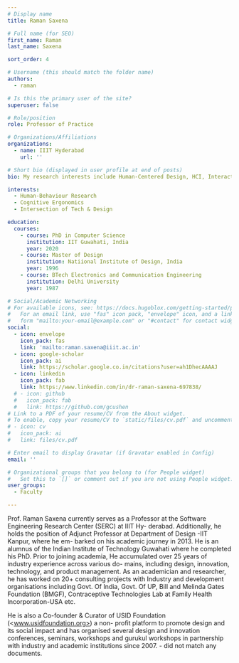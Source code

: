 ```yaml
---
# Display name
title: Raman Saxena

# Full name (for SEO)
first_name: Raman
last_name: Saxena

sort_order: 4

# Username (this should match the folder name)
authors:
  - raman

# Is this the primary user of the site?
superuser: false

# Role/position
role: Professor of Practice

# Organizations/Affiliations
organizations:
  - name: IIIT Hyderabad
    url: ''

# Short bio (displayed in user profile at end of posts)
bio: My research interests include Human-Centered Design, HCI, Interaction Technologies

interests:
  - Human-Behaviour Research
  - Cognitive Ergonomics
  - Intersection of Tech & Design

education:
  courses:
    - course: PhD in Computer Science
      institution: IIT Guwahati, India
      year: 2020
    - course: Master of Design
      institution: Natiional Institute of Design, India
      year: 1996
    - course: BTech Electronics and Communication Engineering
      institution: Delhi University
      year: 1987

# Social/Academic Networking
# For available icons, see: https://docs.hugoblox.com/getting-started/page-builder/#icons
#   For an email link, use "fas" icon pack, "envelope" icon, and a link in the
#   form "mailto:your-email@example.com" or "#contact" for contact widget.
social:
  - icon: envelope
    icon_pack: fas
    link: 'mailto:raman.saxena@iiit.ac.in'
  - icon: google-scholar
    icon_pack: ai
    link: https://scholar.google.co.in/citations?user=ah1DhecAAAAJ
  - icon: linkedin
    icon_pack: fab
    link: https://www.linkedin.com/in/dr-raman-saxena-697838/
  # - icon: github
  #   icon_pack: fab
  #   link: https://github.com/gcushen
# Link to a PDF of your resume/CV from the About widget.
# To enable, copy your resume/CV to `static/files/cv.pdf` and uncomment the lines below.
# - icon: cv
#   icon_pack: ai
#   link: files/cv.pdf

# Enter email to display Gravatar (if Gravatar enabled in Config)
email: ''

# Organizational groups that you belong to (for People widget)
#   Set this to `[]` or comment out if you are not using People widget.
user_groups:
  - Faculty

---
```


Prof. Raman Saxena currently serves as a Professor at the Software Engineering Research Center (SERC) at IIIT Hy- derabad. Additionally, he holds the position of Adjunct Professor at Department of Design -IIT Kanpur, where he em- barked on his academic journey in 2013. He is an alumnus of the Indian Institute of Technology Guwahati where he completed his PhD. Prior to joining academia, He accumulated over 25 years of industry experience across various do- mains, including design, innovation, technology, and product management. As an academician and researcher, he has worked on 20+ consulting projects with Industry and development organisations including Govt. Of India, Govt. Of UP, Bill and Melinda Gates Foundation (BMGF), Contraceptive Technologies Lab at Family Health Incorporation-USA etc.

He is also a Co-founder & Curator of USID Foundation (<www.usidfoundation.org>) a non- profit platform to promote design and its social impact and has organised several design and innovation conferences, seminars, workshops and gurukul workshops in partnership with industry and academic institutions since 2007. - did not match any documents.
